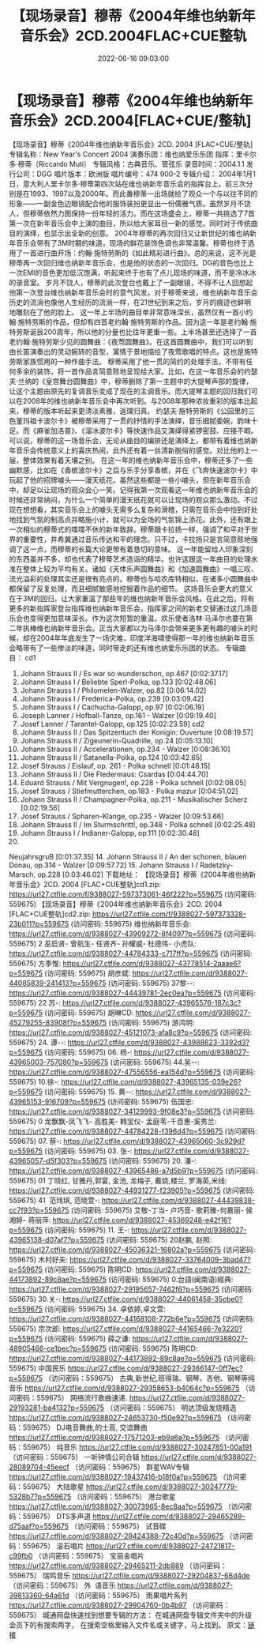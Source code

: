 ﻿---
title: 【现场录音】穆蒂《2004年维也纳新年音乐会》2CD.2004FLAC+CUE整轨
date: 2022-06-16 09:03:00
categories: 古典音乐、新世纪、纯音雅乐
tags: 纯音雅乐
---
# 【现场录音】穆蒂《2004年维也纳新年音乐会》2CD.2004[FLAC+CUE/整轨]

【现场录音】穆蒂《2004年维也纳新年音乐会》2CD.
2004 [FLAC+CUE/整轨]
专辑名称：New Year's Concert
2004
演奏乐团：维也纳爱乐乐团
指挥：里卡尔多·穆蒂（Riccardo
Muti）
专辑风格：古典音乐、管弦乐
录音时间：2004.1.1
发行公司：DGG
唱片版本：欧洲版
唱片编号：474 900-2
专辑介绍：
2004年1月1日，意大利人里卡尔多·穆蒂第四次站在维也纳新年音乐会的指挥台上，前三次分别是在1993、1997以及2000年。而此番穆蒂一出场就给了观众一个与以往不同的形象——一副金色边眼镜配合他的服饰装扮更显出一份儒雅气质。虽然岁月不饶人，但穆蒂依然力图保持一份年轻的活力。而在这场盛会上，穆蒂一共挑选了7首第一次在新年音乐会中上演的曲目，所以给大家耳目一新的感觉。同时对于传统曲目的演绎，也显示出全新的创意。
2004年穆蒂的再次回归又让新世纪的维也纳新年音乐会带有了3M时期的味道，现场的鲜花装饰色调也非常温馨。穆蒂也终于选用了一首进行曲开场：约翰·施特劳斯的《如此精彩进行曲》。总的来说，这不光是穆蒂再一次回归维也纳新年音乐会，也是他的状态的一次回归。DG的音色也比上一次EMI的音色更加低沉饱满，听起来终于也有了点儿现场的味道，而不是冷冰冰的录音室。
岁月不饶人，穆蒂的此次登台也戴上了一副眼镜，不得不让人回想起他第一次登台维也纳新年音乐会时的意气风发。对于穆蒂来说，维也纳新年音乐会历史的流淌也像他人生经历的流淌一样，在21世纪到来之后，岁月的痕迹也鲜明地雕刻在了他的脸上。
这一年上半场的曲目单非常意味深长，虽然仅有一首小约翰·施特劳斯的作品，但却有四首老约翰·施特劳斯的作品。因为这一年是老约翰·施特劳斯诞辰200周年，所以他的分量也比往年更重一些。上半场甚至还选择了一首老约翰·施特劳斯少见的圆舞曲：《夜莺圆舞曲》。在这首圆舞曲中，我们可以听到由长笛演奏出的灵动婉转的音型，寓情于景地描绘了夜莺歌唱的特点。这也是施特劳斯家族惯用的一种作曲手法。
穆蒂采用了他一贯的简约的处理手法，不带有任何多余的装饰，将一首作品言简意赅地呈现给大家。比如，在这一年音乐会的约瑟夫·兰纳的《皇宫舞台圆舞曲》中，穆蒂删除了第一主题中的大提琴声部的旋律，让这个主题由原先的复调音乐变成了现在的主调音乐。而大提琴主题的回归我们可以在2008年的维也纳新年音乐会中再次听到。与2008年那种浓妆重彩的版本比起来，穆蒂的版本听起来更清淡素雅，返璞归真。
约瑟夫·施特劳斯的《公园里的三色堇玛祖卡波尔卡》被穆蒂采用了一贯的抒情的手法演绎，音乐细腻委婉，韵味十足。而《麻雀加洛普》、《溜冰波尔卡》等快速作品又演绎得紧锣密鼓、应接不暇。可以说，穆蒂的这一场音乐会，无论从曲目的编排还是演绎上，都带有着维也纳新年音乐会传统意义上的喜庆热闹，此外还有着一丝清新脱俗的感觉。对比他的上一届，整体效果有着天壤之别。
在这一年的维也纳新年音乐会中，穆蒂还多了一些幽默感，比如在《香槟波尔卡》之后与乐手分享香槟，并在《飞奔快速波尔卡》中玩起了他的招牌噱头——漫天纸花。虽然这些都是一些小噱头，但在新年音乐会中，却足以让现场的观众会心一笑。记得我第一次观看这一年维也纳新年音乐会的时候还非常纳闷，为什么一个简单的漫天纸花就可以让现场的观众那么激动。不过现在想想看，其实音乐会上的噱头无需多么复杂和滑稽，只需在音乐会中恰到好处地找到气氛的制高点并略施小计，就可以为全场的气氛锦上添花。此外，还有跟上一次相似的穆蒂式的喋喋不休的新年致辞。穆蒂跟卡拉扬一样，强调了和平对于世界的重要性，并希冀通过音乐传达和平的理念。只不过，卡拉扬只是言简意赅地强调了这一点，而穆蒂的长篇大论更带有着恳切的意味。
这一年能留给人印象深刻的东西虽并不多，却也代表了穆蒂艺术造诣的精华。也许这跟这一年曲目的处理水准在整体上较为平均有关。诸如《天体乐声圆舞曲》和《加速圆舞曲》一唱三叹、流光溢彩的处理其实还是很有亮点的。穆蒂也与哈农库特相似，在诸多小圆舞曲中都保留了反复处理，而且细腻敏感地挖掘着作品的细节。
这场音乐会更大的意义在于3M的回归，让大家重温了那些年的维也纳新年音乐会风格。在此之后，将有更多的新指挥家登台指挥维也纳新年音乐会，指挥家之间的新老交替通过这几场音乐会也变得更加意味深长。作为这次短暂的重温，欢乐使者洛林·马泽尔也要在第二年执棒维也纳新年音乐会。正当大家都以为马泽尔会带来更多更有趣的噱头的时候，却在2004年年底发生了一场灾难，印度洋海啸使得那一年的维也纳新年音乐会略带有了一些惨淡的味道，同时带走的还有维也纳爱乐乐团的状态。
专辑曲目：
cd1
01. Johann Strauss II / Es war
so wunderschon, op.467
[0:02:37.17]
02. Johann Strauss I / Beliebte
Sperl-Polka, op.133
[0:02:48.06]
03. Johann Strauss I /
Philomelen-Walzer, op.82
[0:06:14.02]
04. Johann Strauss I /
Frederica-Polka, op.239
[0:03:09.42]
05. Johann Strauss I /
Cachucha-Galopp, op.97
[0:02:06.19]
06. Joseph Lanner /
Hofball-Tanze, op.161 - Walzer
[0:09:19.40]
07. Josef Lanner /
Tarantel-Galopp, op.125
[0:02:23.59]
cd2
01. Johann Strauss II / Das
Spitzentuch der Konigin: Ouverture
[0:08:19.57]
02. Johann Strauss II /
Zigeunerin-Quadrille, op.24
[0:05:13.10]
03. Johann Strauss II /
Accelerationen, op.234 - Walzer
[0:08:36.10]
04. Johann Strauss II /
Satanella-Polka, op.124
[0:03:42.65]
05. Josef Strauss / Eislauf,
op. 261 - Polka schnell
[0:01:48.15]
06. Johann Strauss II / Die
Fledermaus: Csardas
[0:04:44.70]
07. Eduard Strauss / Mit
Vergnugen!, op.228 - Polka schnell
[0:02:08.05]
08. Josef Strauss /
Stiefmutterchen, op.183 - Polka mazur
[0:04:51.02]
09. Johann Strauss II /
Champagner-Polka, op.211 - Musikalischer Scherz
[0:02:19.56]
10. Josef Strauss /
Spharen-Klange, op.235 - Walzer
[0:09:53.66]
11. Johann Strauss II / Im
Sturmschritt!, op.348 - Polka schnell
[0:02:25.48]
12. Johann Strauss I /
Indianer-Galopp, op.111
[0:02:30.48]
13.
NeujahrsgruB
[0:01:37.35]
14. Johann Strauss II / An der
schonen, blauen Donau, op.314 - Walzer
[0:09:57.72]
15. Johann Strauss I /
Radetzky-Marsch, op.228
[0:03:46.02]
下载地址：
【现场录音】穆蒂《2004年维也纳新年音乐会》2CD. 2004 [FLAC+CUE整轨]cd1.zip: https://url27.ctfile.com/f/9388027-597373061-46f222?p=559675
(访问密码: 559675)
【现场录音】穆蒂《2004年维也纳新年音乐会》2CD. 2004 [FLAC+CUE整轨]cd2.zip: https://url27.ctfile.com/f/9388027-597373328-23b011?p=559675
(访问密码: 559675)
维也纳新年音乐会: https://url27.ctfile.com/d/9388027-43909272-8f4097?p=559675
(访问密码: 559675)
2 巫启贤- 曾航生- 任贤齐- 孙耀威- 杜德伟- 小虎队: https://url27.ctfile.com/d/9388027-44784333-c717ff?p=559675
(访问密码: 559675)
方季惟: https://url27.ctfile.com/d/9388027-43778514-2aaae6?p=559675
(访问密码: 559675)
胡彦斌: https://url27.ctfile.com/d/9388027-44085839-241413?p=559675
(访问密码: 559675)
37黎--: https://url27.ctfile.com/d/9388027-44439781-2ec0ea?p=559675
(访问密码: 559675)
22 苏-: https://url27.ctfile.com/d/9388027-43965576-187c3c?p=559675
(访问密码: 559675)
胡琳CD: https://url27.ctfile.com/d/9388027-45279255-83908f?p=559675
(访问密码: 559675)
游鸿明: https://url27.ctfile.com/d/9388027-45121073-afa8c9?p=559675
(访问密码: 559675)
24. 谭--: https://url27.ctfile.com/d/9388027-43988623-3392d3?p=559675
(访问密码: 559675)
06. 杨-: https://url27.ctfile.com/d/9388027-43965003-757080?p=559675
(访问密码: 559675)
44.吴--: https://url27.ctfile.com/d/9388027-47556556-ea154d?p=559675
(访问密码: 559675)
10.徐-: https://url27.ctfile.com/d/9388027-43965135-039e26?p=559675
(访问密码: 559675)
15. 黄--: https://url27.ctfile.com/d/9388027-43965153-916709?p=559675
(访问密码: 559675)
伍国忠: https://url27.ctfile.com/d/9388027-34129993-9f08e3?p=559675
(访问密码: 559675)
0 龙飘飘-凤飞飞- 高胜美- 韩宝仪-
孟庭苇-千百惠-奚秀兰: https://url27.ctfile.com/d/9388027-44784228-f396d4?p=559675
(访问密码: 559675)
07. 蔡-: https://url27.ctfile.com/d/9388027-43965060-3c929d?p=559675
(访问密码: 559675)
03. 张-: https://url27.ctfile.com/d/9388027-43965057-d5f303?p=559675
(访问密码: 559675)
20. 潘-: https://url27.ctfile.com/d/9388027-43965486-a7d5b9?p=559675
(访问密码: 559675)
01 丁晓红, 甘雅丹,郭宴, 金池, 龙梅子, 戴娆,楼兰, 罗海英,米线: https://url27.ctfile.com/d/9388027-44931277-f23905?p=559675
(访问密码: 559675)
41  范玮琪, 范晓萱-: https://url27.ctfile.com/d/9388027-44439838-cc7f93?p=559675
(访问密码: 559675)
艾敬-丁当- 卢巧音- 歌莉雅-何嘉丽- 侯湘婷- 蒋丽萍: https://url27.ctfile.com/d/9388027-45369248-e42f16?p=559675
(访问密码: 559675)
11. 王-: https://url27.ctfile.com/d/9388027-43965138-d07af7?p=559675
(访问密码: 559675)
20赵鹏, 赵照: https://url27.ctfile.com/d/9388027-45036321-16802a?p=559675
(访问密码: 559675)
木村好夫: https://url27.ctfile.com/d/9388027-33764009-3bad47?p=559675
(访问密码: 559675)
陈明CD:
https://url27.ctfile.com/d/9388027-44173892-89c8ae?p=559675
(访问密码:
559675)
0.台語(闽南语)經典: https://url27.ctfile.com/d/9388027-29195657-7462f6?p=559675
(访问密码: 559675)
30.关-: https://url27.ctfile.com/d/9388027-44061458-35cbe0?p=559675
(访问密码: 559675)
34. 卓依婷,卓文萱: https://url27.ctfile.com/d/9388027-44168108-772b6e?p=559675
(访问密码: 559675)
宗次郎: https://url27.ctfile.com/d/9388027-44165466-7e3220?p=559675
(访问密码: 559675)
薛之谦: https://url27.ctfile.com/d/9388027-48905466-ce1bec?p=559675
(访问密码: 559675)
陈明CD: https://url27.ctfile.com/d/9388027-44173892-89c8ae?p=559675
(访问密码: 559675)
中国民乐
https://url27.ctfile.com/d/9388027-29366147-0ff7ec?p=559675
（访问密码：559675）
古典,新世纪,班得瑞、钢琴、吉他、钢琴等纯音乐
https://url27.ctfile.com/d/9388027-29358653-b4064c?p=559675
（访问密码：559675）
网络流行歌曲速递.
https://url27.ctfile.com/d/9388027-29193281-ba4132?p=559675
（访问密码：559675）
明达顶级发烧精选
https://url27.ctfile.com/d/9388027-24653730-f50e92?p=559675
（访问密码：559675）
DJ电音舞曲,的士高, 交谊舞曲
https://url27.ctfile.com/d/9388027-17571203-eb9a6a?p=559675
（访问密码：559675）
纯音乐
https://url27.ctfile.com/d/9388027-30247851-00a191
（访问密码：559675）
一听钟情公司合辑
https://url27.ctfile.com/d/9388027-28089704-45eecf
（访问密码：559675）
群星WAV专辑
https://url27.ctfile.com/d/9388027-19437416-b18f0a?p=559675
（访问密码：559675）
大陆歌星
https://url27.ctfile.com/d/9388027-30247779-5328b7?p=559675
（访问密码：559675）
港台歌星
https://url27.ctfile.com/d/9388027-30073965-8ec8aa?p=559675
（访问密码：559675）
DTS多声道
https://url27.ctfile.com/d/9388027-29465289-d75aaf?p=559675
（访问密码：559675）
试音碟
https://url27.ctfile.com/d/9388027-29424388-72c40d?p=559675
（访问密码：559675）
滚石唱片
https://url27.ctfile.com/d/9388027-24721817-c99fb0
（访问密码：559675）
宝丽金唱片
https://url27.ctfile.com/d/9388027-29465211-2db889
（访问密码：559675）
瑞鸣音乐
https://url27.ctfile.com/d/9388027-29204837-66d4de
（访问密码：559675）
外  语音乐
https://url27.ctfile.com/d/9388027-39813360-64a61d
（访问密码：559675）
雨果唱片系列
https://url27.ctfile.com/d/9388027-29904760-0b4b97
（访问密码：559675）
城通网盘快速找到想要专辑的方法：
在城通网盘专辑文件夹中的升级会员下的有搜索两字，
在搜索空格里输入文件名或关键字，马上找到。
原文：[链接](https://blog.sina.com.cn/s/blog_1647c7e7601030xt1.html)